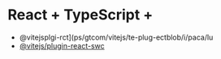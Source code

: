 # React + TypeScript + 

- @vitejsplgi-rct](ps/gtcom/vitejs/te-plug-ectblob/i/paca/lu
- [@vitejs/plugin-react-swc](https://github.com/vitejs/vite-plgin-react-swc)

